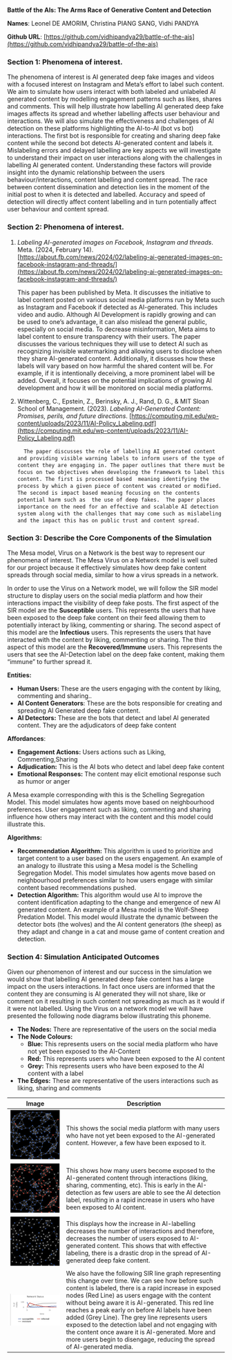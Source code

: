 **Battle of the AIs: The Arms Race of Generative Content and Detection**

**Names**: Leonel DE AMORIM, Christina PIANG SANG, Vidhi PANDYA

**Github URL**: [https://github.com/vidhipandya29/battle-of-the-ais](https://github.com/vidhipandya29/battle-of-the-ais) 


### **Section 1: Phenomena of interest.**

The phenomena of interest is AI generated deep fake images and videos with a focused interest on Instagram and Meta’s  effort to label such content. We aim to simulate how users interact with both labeled and unlabeled AI generated content by modelling engagement patterns such as likes, shares and comments. This will help illustrate how labelling AI generated deep fake images affects its spread and whether labelling affects user behaviour and interactions. We will also simulate the effectiveness and challenges of  AI detection on these platforms highlighting the AI-to-AI (bot vs bot) interactions. The first bot is responsible for creating and sharing deep fake content while the second bot detects AI-generated content and labels it. Mislabeling errors and delayed labelling are key aspects we will investigate to understand their impact on user interactions along with the challenges in labelling AI generated content. Understanding these factors will provide insight into the dynamic relationship between the users behaviour/interactions, content labelling and content spread. The race between content dissemination and detection lies in the moment of the initial post to when it is detected and labelled. Accuracy and speed of detection will directly affect content labelling and in turn potentially affect user behaviour and content spread. 


### **Section 2: Phenomena of interest.**
1. *Labeling AI-generated images on Facebook, Instagram and threads*. Meta. (2024, February 14). [https://about.fb.com/news/2024/02/labeling-ai-generated-images-on-facebook-instagram-and-threads/](https://about.fb.com/news/2024/02/labeling-ai-generated-images-on-facebook-instagram-and-threads/) 

    This paper has been published by Meta. It discusses the initiative to label content posted on various social media platforms run by Meta such as Instagram and Facebook if detected as AI-generated. This includes video and audio. Although AI Development is rapidly growing and can be used to one’s advantage, it can also mislead the general public, especially on social media. To decrease misinformation, Meta aims to label content to ensure transparency with their users. The paper discusses the various techniques they will use to detect AI such as recognizing invisible watermarking and allowing users to disclose when they share AI-generated content. Additionally, it discusses how these labels will vary based on how harmful the shared content will be. For example, if it is intentionally deceiving, a more prominent label will be added. Overall, it focuses on the potential implications of growing AI development and how it will be monitored on social media platforms.

2. Wittenberg, C., Epstein, Z., Berinsky, A. J., Rand, D. G., & MIT Sloan School of Management. (2023). *Labeling AI-Generated Content: Promises, perils, and future directions*. [https://computing.mit.edu/wp-content/uploads/2023/11/AI-Policy_Labeling.pdf](https://computing.mit.edu/wp-content/uploads/2023/11/AI-Policy_Labeling.pdf) 

         The paper discusses the role of labelling AI generated content and providing visible warning labels to inform users of the type of content they are engaging in. The paper outlines that there must be focus on two objectives when developing the framework to label this content. The first is processed based  meaning identifying the process by which a given piece of content was created or modified. The second is impact based meaning focusing on the contents potential harm such as  the use of deep fakes.  The paper places importance on the need for an effective and scalable AI detection  system along with the challenges that may come such as mislabeling and the impact this has on public trust and content spread.


### **Section 3: Describe the Core Components of the Simulation**

The Mesa model, Virus on a Network is the best way to represent our phenomena of interest. The Mesa Virus on a Network model is well suited for our project because it effectively simulates how deep fake content spreads through social media, similar to how a virus spreads in a network.

 

In order to use the Virus on a Network model, we will follow the SIR model structure to display users on the social media platform and how their interactions impact the visibility of deep fake posts. The first aspect of the SIR model are the **Susceptible** users. This represents the users that have been exposed to the deep fake content on their feed allowing them to potentially interact by liking, commenting or sharing. The second aspect of this model are the **Infectious** users. This represents the users that have interacted with the content by liking, commenting or sharing. The third aspect of this model are the **Recovered/Immune** users. This represents the users that see the AI-Detection label on the deep fake content, making them “immune” to further spread it.

**Entities:**
* **Human Users:** These are the users engaging with the content by liking, commenting    and sharing..
* **AI Content Generators**: These are the bots responsible for creating and spreading AI Generated deep fake content.          
* **AI Detectors:** These are the bots that detect and label AI generated content. They are the  adjudicators of deep fake content

**Affordances**:
* **Engagement Actions:**  Users actions such as Liking, Commenting,Sharing 
* **Adjudication:** This is the AI bots who detect and label deep fake content 
* **Emotional Responses:** The content may elicit emotional response such as humor or  anger 

A Mesa example corresponding with this is the Schelling Segregation Model. This model simulates how agents move based on neighbourhood preferences. User engagement such as liking, commenting and sharing influence how others may interact with the content and this model could illustrate this.


**Algorithms:**
* **Recommendation Algorithm:**  This algorithm is used to prioritize and target content to a user based on the users engagement. An example of an analogy to illustrate this using a Mesa model is the Schelling Segregation Model. This model simulates how agents move based on neighbourhood preferences similar to how users engage with similar content based recommendations pushed. 
* **Detection Algorithm:** This algorithm would use AI to improve the content identification adapting to the change and emergence of new AI generated content. An example of a Mesa model is the Wolf-Sheep Predation Model. This model would illustrate the dynamic between the detector bots (the wolves) and the AI content generators (the sheep) as they adapt and change in a cat and mouse game of content creation and detection.


### **Section 4: Simulation Anticipated Outcomes**

Given our phenomenon of interest and our success in the simulation we would show that labelling AI generated deep fake content has a large impact on the users interactions. In fact once users are informed that the content they are consuming is AI generated they will not share, like or comment on it resulting in such content not spreading as much as it would if it were not labelled. Using the Virus on a network model we will have presented the following node diagrams below illustrating this phoneme.



* **The Nodes:** There are representative of the users on the social media
* **The Node Colours:**
    * **Blue:** This represents users on the social media platform who have not yet been exposed to the AI-Content
    * **Red:** This represents users who have been exposed to the AI content
    * **Grey:** This represents users who have been exposed to the AI content with a label
* **The Edges:** These are representative of the users interactions such as liking, sharing and comments

| **Image** | **Description** |
|-----------|---------------|
| ![alt_text](images/image1.png) | This shows the social media platform with many users who have not yet been exposed to the AI-generated content. However, a few have been exposed to it. |
| ![alt_text](images/image2.png) | This shows how many users become exposed to the AI-generated content through interactions (liking, sharing, commenting, etc).  This is early in the AI-detection as few users are able to see the AI detection label, resulting in a rapid increase in users who have been exposed to AI content. |
| ![alt_text](images/image3.png) | This displays how the increase in AI-labelling decreases the number of interactions and therefore, decreases the number of users exposed to AI-generated content. This shows that with effective labeling, there is a drastic drop in the spread of AI-generated deep fake content. |
| ![alt_text](images/image4.png) | We also have the following SIR line graph representing this change over time. We can see how before such content is labeled, there is a rapid increase in exposed nodes (Red Line) as users engage with the content without being aware it is AI-generated. This red line reaches a peak early on before AI labels have been added (Grey Line).  The grey line represents users exposed to the detection label and not engaging with the content once aware it is AI-generated. More and more users begin to disengage, reducing the spread of AI-generated media. |
